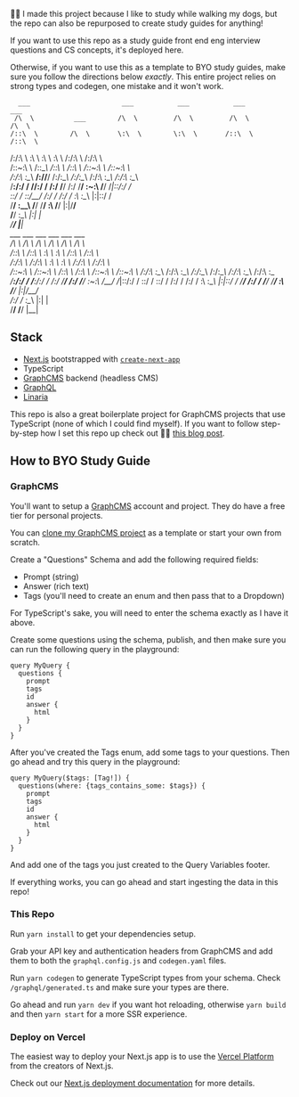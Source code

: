 👋🏼 I made this project because I like to study while walking my dogs, but the repo can also be repurposed to create study guides for anything! 

If you want to use this repo as a study guide front end eng interview questions and CS concepts, it's deployed here. 

Otherwise, if you want to use this as a template to BYO study guides, make sure you follow the directions below _exactly_. This entire project relies on strong types and codegen, one mistake and it won't work. 

      ___                       ___           ___           ___           ___       
     /\  \          ___        /\  \         /\  \         /\  \         /\  \      
    /::\  \        /\  \       \:\  \        \:\  \       /::\  \       /::\  \     
   /:/\:\  \       \:\  \       \:\  \        \:\  \     /:/\:\  \     /:/\:\  \    
  /::\~\:\  \      /::\__\      /::\  \       /::\  \   /::\~\:\  \   /::\~\:\  \   
 /:/\:\ \:\__\  __/:/\/__/     /:/\:\__\     /:/\:\__\ /:/\:\ \:\__\ /:/\:\ \:\__\  
 \/__\:\/:/  / /\/:/  /       /:/  \/__/    /:/  \/__/ \:\~\:\ \/__/ \/_|::\/:/  /  
      \::/  /  \::/__/       /:/  /        /:/  /       \:\ \:\__\      |:|::/  /   
       \/__/    \:\__\       \/__/         \/__/         \:\ \/__/      |:|\/__/    
                 \/__/                                    \:\__\        |:|  |      
                                                           \/__/         \|__|      
      ___           ___           ___           ___           ___           ___     
     /\  \         /\  \         /\  \         /\  \         /\  \         /\  \    
    /::\  \       /::\  \        \:\  \        \:\  \       /::\  \       /::\  \   
   /:/\:\  \     /:/\:\  \        \:\  \        \:\  \     /:/\:\  \     /:/\:\  \  
  /::\~\:\  \   /::\~\:\  \       /::\  \       /::\  \   /::\~\:\  \   /::\~\:\  \ 
 /:/\:\ \:\__\ /:/\:\ \:\__\     /:/\:\__\     /:/\:\__\ /:/\:\ \:\__\ /:/\:\ \:\__\
 \/__\:\/:/  / \/__\:\/:/  /    /:/  \/__/    /:/  \/__/ \:\~\:\ \/__/ \/_|::\/:/  /
      \::/  /       \::/  /    /:/  /        /:/  /       \:\ \:\__\      |:|::/  / 
       \/__/        /:/  /     \/__/         \/__/         \:\ \/__/      |:|\/__/  
                   /:/  /                                   \:\__\        |:|  |    
                   \/__/                                     \/__/         \|__|   

## Stack

-   [Next.js](https://nextjs.org/) bootstrapped with [`create-next-app`](https://github.com/vercel/next.js/tree/canary/packages/create-next-app)
-   TypeScript
-   [GraphCMS](https://graphcms.com/) backend (headless CMS)
-   [GraphQL](https://graphql.org/)
-   [Linaria](https://github.com/callstack/linaria#setup)

This repo is also a great boilerplate project for GraphCMS projects that use TypeScript (none of which I could find myself). If you want to follow step-by-step how I set this repo up check out ✍🏼 [this blog post](https://dev.to/theblairwitch/generate-types-for-your-graphql-schemas-in-5-minutes-5a16). 

## How to BYO Study Guide

### GraphCMS

You'll want to setup a [GraphCMS](https://graphcms.com/) account and project. They do have a free tier for personal projects. 

You can [clone my GraphCMS project](https://app.graphcms.com/clone/687bc4345c634cc983c4fd6a01c2877e?name=PitterPatter) as a template or start your own from scratch. 

Create a "Questions" Schema and add the following required fields:

-   Prompt (string)
-   Answer (rich text)
-   Tags (you'll need to create an enum and then pass that to a Dropdown)

For TypeScript's sake, you will need to enter the schema exactly as I have it above. 

Create some questions using the schema, publish, and then make sure you can run the following query in the playground:

```
query MyQuery {
  questions {
    prompt
    tags
    id
    answer {
      html
    }
  }
}
```

After you've created the Tags enum, add some tags to your questions. Then go ahead and try this query in the playground:

```
query MyQuery($tags: [Tag!]) {
  questions(where: {tags_contains_some: $tags}) {
    prompt
    tags
    id
    answer {
      html
    }
  }
}
```

And add one of the tags you just created to the Query Variables footer.

If everything works, you can go ahead and start ingesting the data in this repo!

### This Repo

Run `yarn install` to get your dependencies setup.

Grab your API key and authentication headers from GraphCMS and add them to both the `graphql.config.js` and `codegen.yaml` files.

Run `yarn codegen` to generate TypeScript types from your schema. Check `/graphql/generated.ts` and make sure your types are there.

Go ahead and run `yarn dev` if you want hot reloading, otherwise `yarn build` and then `yarn start` for a more SSR experience.

### Deploy on Vercel

The easiest way to deploy your Next.js app is to use the [Vercel Platform](https://vercel.com/new?utm_medium=default-template&filter=next.js&utm_source=create-next-app&utm_campaign=create-next-app-readme) from the creators of Next.js.

Check out our [Next.js deployment documentation](https://nextjs.org/docs/deployment) for more details.
